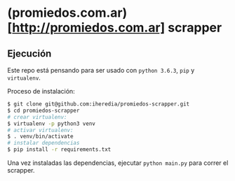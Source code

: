 # (promiedos.com.ar)[http://promiedos.com.ar] scrapper

## Ejecución

Este repo está pensando para ser usado con `python 3.6.3`, `pip` y `virtualenv`. 

Proceso de instalación:

```bash
$ git clone git@github.com:iheredia/promiedos-scrapper.git
$ cd promiedos-scrapper
# crear virtualenv: 
$ virtualenv -p python3 venv
# activar virtualenv:  
$ . venv/bin/activate
# instalar dependencias 
$ pip install -r requirements.txt 

```

Una vez instaladas las dependencias, ejecutar `python main.py` para correr el scrapper. 